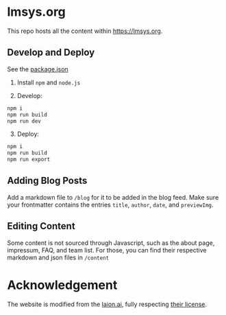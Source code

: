 # lmsys.org

This repo hosts all the content within https://lmsys.org. 

## Develop and Deploy
See the [package.json](./package.json)

1. Install `npm` and `node.js`


2. Develop:
```bash
npm i
npm run build
npm run dev
```

3. Deploy:

```bash
npm i
npm run build
npm run export
```

## Adding Blog Posts
Add a markdown file to `/blog` for it to be added in the blog feed. Make sure your frontmatter contains the entries `title`, `author`, `date`, and `previewImg`.

## Editing Content
Some content is not sourced through Javascript, such as the about page, impressum, FAQ, and team list. For those, you can find their respective markdown and json files in `/content`

# Acknowledgement
The website is modified from the [laion.ai](https://github.com/LAION-AI/laion.ai.git), fully respecting [their license](https://github.com/LAION-AI/laion.ai/blob/main/LICENSE).
